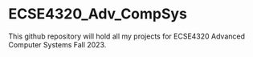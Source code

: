 # ECSE4320_Adv_CompSys
This github repository will hold all my projects for ECSE4320 Advanced Computer Systems Fall 2023.
